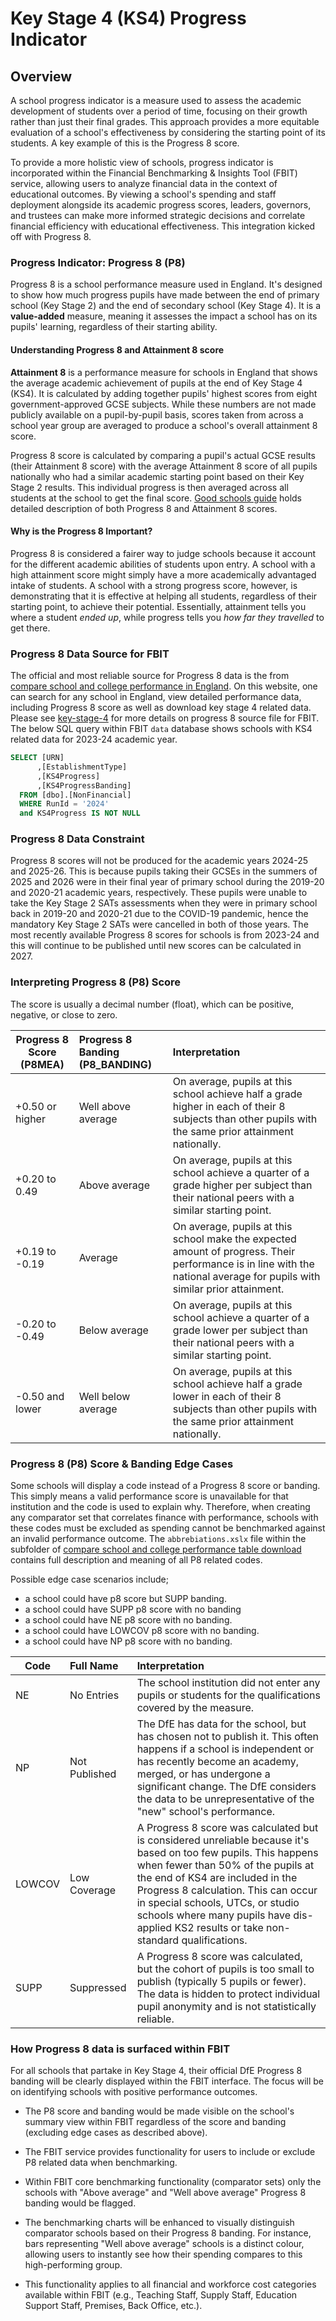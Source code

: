 # Key Stage 4 (KS4) Progress Indicator

## Overview

A school progress indicator is a measure used to assess the academic development of students over a period of time, focusing on their growth rather than just their final grades. This approach provides a more equitable evaluation of a school's effectiveness by considering the starting point of its students. A key example of this is the Progress 8 score.

To provide a more holistic view of schools, progress indicator is incorporated within the Financial Benchmarking & Insights Tool (FBIT) service, allowing users to analyze financial data in the context of educational outcomes. By viewing a school's spending and staff deployment alongside its academic progress scores, leaders, governors, and trustees can make more informed strategic decisions and correlate financial efficiency with educational effectiveness. This integration kicked off with Progress 8.

### Progress Indicator: Progress 8 (P8)

Progress 8 is a school performance measure used in England. It's designed to show how much progress pupils have made between the end of primary school (Key Stage 2) and the end of secondary school (Key Stage 4). It is a **value-added** measure, meaning it assesses the impact a school has on its pupils' learning, regardless of their starting ability.

#### Understanding Progress 8 and Attainment 8 score

**Attainment 8** is a performance measure for schools in England that shows the average academic achievement of pupils at the end of Key Stage 4 (KS4). It is calculated by adding together pupils' highest scores from eight government-approved GCSE subjects. While these numbers are not made publicly available on a pupil-by-pupil basis, scores taken from across a school year group are averaged to produce a school's overall attainment 8 score.

Progress 8 score is calculated by comparing a pupil's actual GCSE results (their Attainment 8 score) with the average Attainment 8 score of all pupils nationally who had a similar academic starting point based on their Key Stage 2 results. This individual progress is then averaged across all students at the school to get the final score. [Good schools guide](https://www.goodschoolsguide.co.uk/uk-schools/advice/progress-8-and-attainment-8-explained) holds detailed description of both Progress 8 and Attainment 8 scores.

#### Why is the Progress 8 Important?

Progress 8 is considered a fairer way to judge schools because it account for the different academic abilities of students upon entry. A school with a high attainment score might simply have a more academically advantaged intake of students. A school with a strong progress score, however, is demonstrating that it is effective at helping all students, regardless of their starting point, to achieve their potential. Essentially, attainment tells you where a student *ended up*, while progress tells you *how far they travelled* to get there.

### Progress 8 Data Source for FBIT

The official and most reliable source for Progress 8 data is the from [compare school and college performance in England](https://www.compare-school-performance.service.gov.uk/download-data). On this website, one can search for any school in England, view detailed performance data, including Progress 8 score as well as download key stage 4 related data. Please see [key-stage-4](documentation/data/source-files/key-stage-4.md) for more details on progress 8 source file for FBIT. The below SQL query within FBIT `data` database shows schools with KS4 related data for 2023-24 academic year.

```sql
SELECT [URN]
      ,[EstablishmentType]
      ,[KS4Progress]
      ,[KS4ProgressBanding]
  FROM [dbo].[NonFinancial]
  WHERE RunId = '2024'
  and KS4Progress IS NOT NULL
```

### Progress 8 Data Constraint

Progress 8 scores will not be produced for the academic years 2024-25 and 2025-26. This is because pupils taking their GCSEs in the summers of 2025 and 2026 were in their final year of primary school during the 2019-20 and 2020-21 academic years, respectively. These pupils were unable to take the Key Stage 2 SATs assessments when they were in primary school back in 2019-20 and 2020-21 due to the COVID-19 pandemic, hence the mandatory Key Stage 2 SATs were cancelled in both of those years. The most recently available Progress 8 scores for schools is from 2023-24 and this will continue to be published until new scores can be calculated in 2027.

### Interpreting Progress 8 (P8) Score

The score is usually a decimal number (float), which can be positive, negative, or close to zero.

| Progress 8 Score (P8MEA) | Progress 8 Banding (P8_BANDING) | Interpretation |
|--------------------------|:-------------------------------|:--------------|
| +0.50 or higher   | Well above average | On average, pupils at this school achieve half a grade higher in each of their 8 subjects than other pupils with the same prior attainment nationally.|
| +0.20 to 0.49    | Above average      | On average, pupils at this school achieve a quarter of a grade higher per subject than their national peers with a similar starting point.|
| +0.19 to -0.19     | Average            | On average, pupils at this school make the expected amount of progress. Their performance is in line with the national average for pupils with similar prior attainment.|
| -0.20 to -0.49    | Below average      | On average, pupils at this school achieve a quarter of a grade lower per subject than their national peers with a similar starting point.|
| -0.50 and lower  | Well below average | On average, pupils at this school achieve half a grade lower in each of their 8 subjects than other pupils with the same prior attainment nationally.|

### Progress 8 (P8) Score & Banding Edge Cases

Some schools will display a code instead of a Progress 8 score or banding. This simply means a valid performance score is unavailable for that institution and the code is used to explain why. Therefore, when creating any comparator set that correlates finance with performance, schools with these codes must be excluded as spending cannot be benchmarked against an invalid performance outcome. The `abbrebiations.xslx` file within the subfolder of [compare school and college performance table download](https://www.compare-school-performance.service.gov.uk/download-data?download=true&regions=KS4PROV&filters=meta&fileformat=csv&year=2024-2025&meta=true) contains full description and meaning of all P8 related codes.

Possible edge case scenarios include;

- a school could have p8 score but SUPP banding.
- a school could have SUPP p8 score with no banding
- a school could have NE p8 score with no banding.
- a school could have LOWCOV p8 score with no banding.
- a school could have NP p8 score with no banding.

| Code | Full Name | Interpretation |
|--------------------------|:-------------------------------|:--------------|
| NE   | No Entries | The school institution did not enter any pupils or students for the qualifications covered by the measure.|
| NP   | Not Published | The DfE has data for the school, but has chosen not to publish it. This often happens if a school is independent or has recently become an academy, merged, or has undergone a significant change. The DfE considers the data to be unrepresentative of the "new" school's performance.|
| LOWCOV   | Low Coverage | A Progress 8 score was calculated but is considered unreliable because it's based on too few pupils. This happens when fewer than 50% of the pupils at the end of KS4 are included in the Progress 8 calculation. This can occur in special schools, UTCs, or studio schools where many pupils have dis-applied KS2 results or take non-standard qualifications.|
| SUPP   | Suppressed | A Progress 8 score was calculated, but the cohort of pupils is too small to publish (typically 5 pupils or fewer). The data is hidden to protect individual pupil anonymity and is not statistically reliable.|

### How Progress 8 data is surfaced within FBIT

For all schools that partake in Key Stage 4, their official DfE Progress 8 banding will be clearly displayed within the FBIT interface. The focus will be on identifying schools with positive performance outcomes.

- The P8 score and banding would be made visible on the school's summary view within FBIT regardless of the score and banding (excluding edge cases as described above).

- The FBIT service provides functionality for users to include or exclude P8 related data when benchmarking.

- Within FBIT core benchmarking functionality (comparator sets) only the schools with "Above average" and "Well above average" Progress 8 banding would be flagged.

- The benchmarking charts will be enhanced to visually distinguish comparator schools based on their Progress 8 banding. For instance, bars representing "Well above average" schools is a distinct colour, allowing users to instantly see how their spending compares to this high-performing group.

- This functionality applies to all financial and workforce cost categories available within FBIT (e.g., Teaching Staff, Supply Staff, Education Support Staff, Premises, Back Office, etc.).

